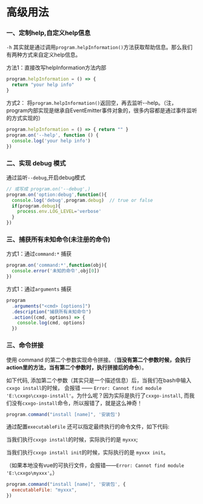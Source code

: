 # 高级用法

### 一、定制help,自定义help信息

`-h` 其实就是通过调用`program.helpInformation()`方法获取帮助信息。那么我们有两种方式来自定义help信息。


方法1：直接改写helpInformation方法内部

``` js
program.helpInformation = () => { 
  return "your help info" 
}
```

方式2： 将`program.helpInformation()`返回空，再去监听--help。（注，program内部实现是继承自EventEmitter事件对象的，很多内容都是通过事件监听的方式实现的）

``` js
program.helpInformation = () => { return "" }
program.on('--help', function () {
  console.log('your help info')
})
```

### 二、实现 debug 模式

通过监听`--debug`,开启debug模式

``` js
// 或写成 program.on('--debug',)
program.on('option:debug',function(){
  console.log('debug',program.debug)  // true or false
  if(program.debug){
    process.env.LOG_LEVEL='verbose'
  }
})
```


### 三、捕获所有未知命令(未注册的命令)

方式1：通过`command:*` 捕获
``` js
program.on('command:*',function(obj){
  console.error('未知的命令',obj[0])
})
```

方式1：通过`arguments` 捕获

``` js
program
  .arguments("<cmd> [options]")
  .description("捕获所有未知命令")
  .action((cmd, options) => {
    console.log(cmd, options)
  })
```

### 三、命令拼接
 
 使用 command 的第二个参数实现命令拼接。（**当没有第二个参数时候，会执行action里的方法，当有第二个参数时，执行拼接后的命令**）。

 如下代码, 添加第二个参数（其实只是一个描述信息）后，当我们在bash中输入`cxxgo install`的时候，  会报错 —— `Error: Cannot find module 'E:\cxxgo\cxxgo-install'`。为什么呢？因为实际是执行了`cxxgo-install`, 而我们没有`cxxgo-install`命令，所以报错了，就是这么神奇！

``` js
program.command("install [name]", '安装包')
```

通过配置`executableFile` 还可以指定最终执行的命令文件，如下代码:

当我们执行`cxxgo install`的时候，实际执行的是 `myxxx`;

当我们执行`cxxgo install init`的时候，实际执行的是 `myxxx init`。

（如果本地没有vue的可执行文件，会报错——`Error: Cannot find module 'E:\cxxgo\myxxx'`。）
``` js
program.command("install [name]", '安装包', {
  executableFile: "myxxx",
})
```











